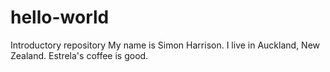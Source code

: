 # hello-world
Introductory repository
My name is Simon Harrison.  I live in Auckland, New Zealand.
Estrela's coffee is good.
